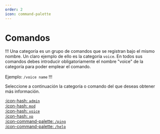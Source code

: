 ```yaml
---
order: 2
icon: command-palette
---
```


# Comandos

!!!
Una categoría es un grupo de comandos que se registran bajo el mismo nombre. Un claro ejemplo de ello es la categoría `voice`. En todos sus comandos debes introducir obligatoriamente el nombre "voice" de la categoría para poder emplear el comando.
<br><br>
Ejemplo: `/voice name`
!!!

Seleccione a continuación la categoría o comando del que deseas obtener más información.

[:icon-hash: `admin`](./administration/administration.md)<br>
[:icon-hash: `mod`](./moderation/moderation.md)<br>
[:icon-hash: `voice`](./voice/voice.md)<br>
[:icon-hash: `xp`](./xp/xp.md)<br>
[:icon-command-palette: `/ping`](./ping/ping.md)<br>
[:icon-command-palette: `/help`](./help/help.md)<br>
